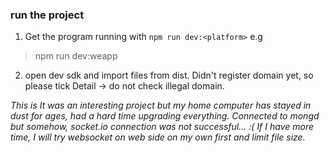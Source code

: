 ### run the project
1. Get the program running with
```npm run dev:<platform>``` e.g

> npm run dev:weapp
2. open dev sdk and import files from dist. Didn't register domain yet, so please tick Detail -> do not check illegal domain.

*This is It was an interesting project but my home computer has stayed in dust for ages, had a hard time upgrading everything. Connected to mongd but somehow, socket.io connection was not successful... :( If I have more time, I will try websocket on web side on my own first and limit file size.*
